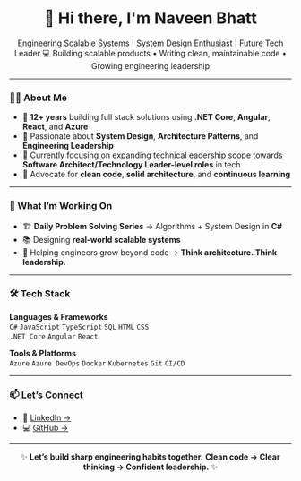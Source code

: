 <h1 align="center">👋 Hi there, I'm Naveen Bhatt</h1>

<p align="center">
Engineering Scalable Systems | System Design Enthusiast | Future Tech Leader
💻 Building scalable products • Writing clean, maintainable code • Growing engineering leadership 
</p>

---

### 👨‍💻 About Me

- 🔸 **12+ years** building full stack solutions using **.NET Core**, **Angular**, **React**, and **Azure**
- 🔸 Passionate about **System Design**, **Architecture Patterns**, and **Engineering Leadership**
- 🔸 Currently focusing on expanding technical eadership scope towards **Software Architect/Technology Leader-level roles** in tech
- 🔸 Advocate for **clean code**, **solid architecture**, and **continuous learning**

---

### 🚀 What I’m Working On
- 🏗️ **Daily Problem Solving Series** → Algorithms + System Design in **C#**
- 📚 Designing **real-world scalable systems**
- 🎯 Helping engineers grow beyond code → **Think architecture. Think leadership.**

---

### 🛠️ Tech Stack

**Languages & Frameworks**  
`C#` `JavaScript` `TypeScript` `SQL` `HTML` `CSS`  
`.NET Core` `Angular` `React`

**Tools & Platforms**  
`Azure` `Azure DevOps` `Docker` `Kubernetes` `Git` `CI/CD`

---

### 📫 Let’s Connect
- 💼 [LinkedIn →](https://www.linkedin.com/in/thenaveenbhatt/)
- 💻 [GitHub →](https://github.com/thenaveenbhatt)

---

<p align="center">
✨ <b>Let’s build sharp engineering habits together.</b>  
<b>Clean code → Clear thinking → Confident leadership.</b> ✨
</p>
